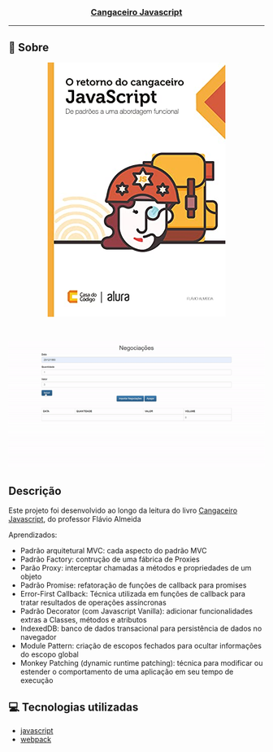 <h3 align="center">
  <a href="https://www.casadocodigo.com.br/products/colecao-cangaceiro-javascript?_pos=1&_sid=eded78d67&_ss=r&variant=12268851298379" target="_blank">Cangaceiro Javascript</a>
</h3>

---

## :rocket: Sobre

<p align="center">
  <a href="https://www.casadocodigo.com.br/products/colecao-cangaceiro-javascript?_pos=1&_sid=eded78d67&_ss=r&variant=12268851298379">
    <img src="https://github.com/Cahmoraes/cangaceiro-javascript/blob/main/client/app/assets/capa.jpg" alt="Cangaceiro Javascript">
  </a>
</p>

<br>

<p align="center">
  <img src="https://github.com/Cahmoraes/cangaceiro-javascript/blob/main/client/app/assets/negociacoes-cangaceiro.gif" alt="Negociações">
</p>

## Descrição

<p>Este projeto foi desenvolvido ao longo da leitura do livro <a href="https://www.casadocodigo.com.br/products/colecao-cangaceiro-javascript?_pos=1&_sid=eded78d67&_ss=r&variant=12268851298379">Cangaceiro Javascript</a>, do professor Flávio Almeida</p>
<p>
Aprendizados:
<ul>
  <li>Padrão arquitetural MVC: cada aspecto do padrão MVC</li>
  <li>Padrão Factory: contrução de uma fábrica de Proxies</li>
  <li>Parão Proxy: interceptar chamadas a métodos e propriedades de um objeto</li>
  <li>Padrão Promise: refatoração de funções de callback para promises</li>
  <li>Error-First Callback: Técnica utilizada em funções de callback para tratar resultados de operações assíncronas</li>
  <li>Padrão Decorator (com Javascript Vanilla): adicionar funcionalidades extras a Classes, métodos e atributos</li>
  <li>IndexedDB: banco de dados transacional para persistência de dados no navegador</li>
  <li>Module Pattern: criação de escopos fechados para ocultar informações do escopo global</li>
  <li>Monkey Patching (dynamic runtime patching): técnica para modificar ou estender o comportamento de uma aplicação em seu tempo de execução</li>
</ul>
</p>

## :computer: Tecnologias utilizadas

- [javascript](https://developer.mozilla.org/pt-BR/docs/Web/JavaScript)
- [webpack](https://webpack.js.org/)

